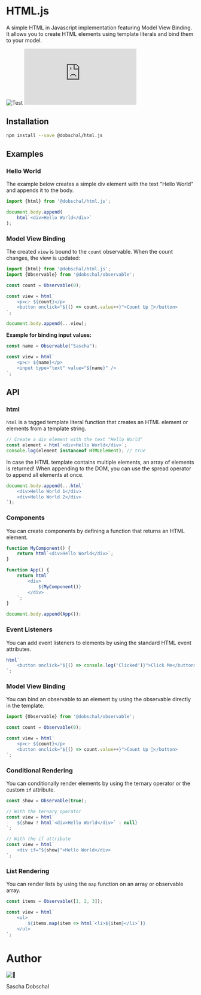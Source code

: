 # HTML.js

A simple HTML in Javascript implementation featuring Model View Binding. It allows you to create HTML elements using
template literals and bind them to your model.

![Test](https://github.com/dobschal/HTML/actions/workflows/test.yml/badge.svg)
[![NPM](https://img.shields.io/npm/v/@dobschal/html.js)](https://www.npmjs.com/package/@dobschal/html.js)

## Installation

```bash
npm install --save @dobschal/html.js
```

## Examples

### Hello World

The example below creates a simple div element with the text "Hello World" and appends it to the body.

```javascript
import {html} from '@dobschal/html.js';

document.body.append(
    html`<div>Hello World</div>`
);
```

### Model View Binding

The created `view` is bound to the `count` observable. When the count changes, the view is updated:

```javascript
import {html} from '@dobschal/html.js';
import {Observable} from '@dobschal/observable';

const count = Observable(0);

const view = html`
    <p>👉 ${count}</p>
    <button onclick="${() => count.value++}">Count Up 🚀</button>
`;

document.body.append(...view);
```

**Example for binding input values:**
```javascript
const name = Observable("Sascha");

const view = html`
    <p>👉 ${name}</p>
    <input type="text" value="${name}" />
`;
```
## API

### html

`html` is a tagged template literal function that creates an HTML element or elements from a template string.

```javascript
// Create a div element with the text "Hello World"
const element = html`<div>Hello World</div>`;
console.log(element instanceof HTMLElement); // true
```

In case the HTML template contains multiple elements, an array of elements is returned!
When appending to the DOM, you can use the spread operator to append all elements at once.
```javascript
document.body.append(...html`
    <div>Hello World 1</div>
    <div>Hello World 2</div>
`);
```

### Components

You can create components by defining a function that returns an HTML element.

```javascript
function MyComponent() {
    return html`<div>Hello World</div>`;
}

function App() {
    return html`
        <div>
            ${MyComponent()}
        </div>
    `;
}

document.body.append(App());
```

### Event Listeners

You can add event listeners to elements by using the standard HTML event attributes.

```javascript
html`
    <button onclick="${() => console.log('Clicked')}">Click Me</button>
`;
```

### Model View Binding

You can bind an observable to an element by using the observable directly in the template.

```javascript
import {Observable} from '@dobschal/observable';

const count = Observable(0);

const view = html`
    <p>👉 ${count}</p>
    <button onclick="${() => count.value++}">Count Up 🚀</button>
`;
```

### Conditional Rendering

You can conditionally render elements by using the ternary operator or the custom `if` attribute.

```javascript
const show = Observable(true);

// With the ternary operator
const view = html`
    ${show ? html`<div>Hello World</div>` : null}
`;

// With the if attribute
const view = html`
    <div if="${show}">Hello World</div>
`;
```

### List Rendering

You can render lists by using the `map` function on an array or observable array.

```javascript
const items = Observable([1, 2, 3]);

const view = html`
    <ul>
        ${items.map(item => html`<li>${item}</li>`)}
    </ul>
`;
```

# Author

![👋](https://avatars.githubusercontent.com/u/15888400?s=48&v=4)

Sascha Dobschal
